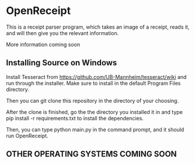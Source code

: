 # OpenReceipt

This is a receipt parser program, which takes an image of a receipt, reads it, and will then give you the relevant information.

More information coming soon

Installing Source on Windows
----------------------------
Install Tesseract from https://github.com/UB-Mannheim/tesseract/wiki and run through the installer.
Make sure to install in the default Program Files directory.

Then you can git clone this repository in the directory of your choosing.

After the clone is finished, go the the directory you installed it in and type
pip install -r requirements.txt
to install the dependencies.

Then, you can type python main.py in the command prompt, and it should run OpenReceipt.

OTHER OPERATING SYSTEMS COMING SOON
----------------------------

